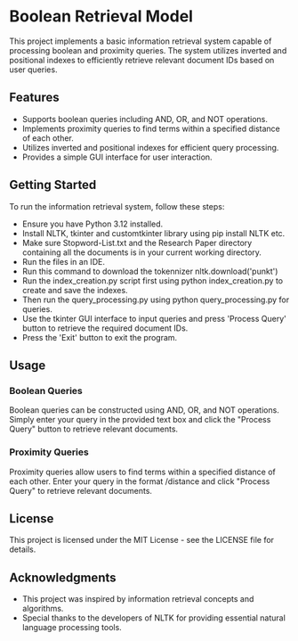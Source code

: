 # Boolean Retrieval Model
This project implements a basic information retrieval system capable of processing boolean and proximity queries. The system utilizes inverted and positional indexes to efficiently retrieve relevant document IDs based on user queries.

## Features
* Supports boolean queries including AND, OR, and NOT operations.
* Implements proximity queries to find terms within a specified distance of each other.
* Utilizes inverted and positional indexes for efficient query processing.
* Provides a simple GUI interface for user interaction.

## Getting Started
To run the information retrieval system, follow these steps:

* Ensure you have Python 3.12 installed.
* Install NLTK, tkinter and customtkinter library using pip install NLTK etc.
* Make sure Stopword-List.txt and the Research Paper directory containing all the documents is in your current working directory.
* Run the files in an IDE.
* Run this command to download the tokennizer nltk.download('punkt')
* Run the index_creation.py script first using python index_creation.py to create and save the indexes.
* Then run the query_processing.py using python query_processing.py for queries.
* Use the tkinter GUI interface to input queries and press 'Process Query' button to retrieve the required document IDs.
* Press the 'Exit' button to exit the program.

## Usage
 ### Boolean Queries
 Boolean queries can be constructed using AND, OR, and NOT operations. Simply enter your query in the provided text box and click the "Process Query" button to retrieve relevant documents.

 ### Proximity Queries
 Proximity queries allow users to find terms within a specified distance of each other. Enter your query in the format <term1> <term2> /distance and click "Process Query" to retrieve relevant documents.

## License
 This project is licensed under the MIT License - see the LICENSE file for details.

## Acknowledgments
* This project was inspired by information retrieval concepts and algorithms.
* Special thanks to the developers of NLTK for providing essential natural language processing tools.
